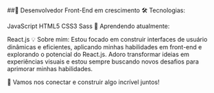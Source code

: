##🌟 Desenvolvedor Front-End em crescimento
🛠 Tecnologias:

JavaScript
HTML5
CSS3
Sass
🚀 Aprendendo atualmente:

React.js
💡 Sobre mim:
Estou focado em construir interfaces de usuário dinâmicas e eficientes, aplicando minhas habilidades em front-end e explorando o potencial do React.js. Adoro transformar ideias em experiências visuais e estou sempre buscando novos desafios para aprimorar minhas habilidades.

💬 Vamos nos conectar e construir algo incrível juntos!
